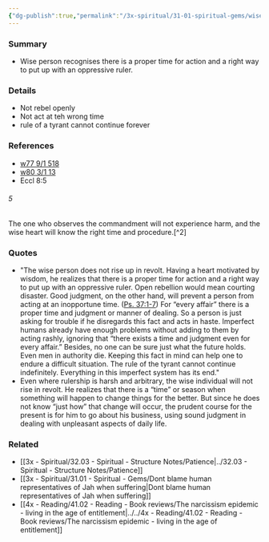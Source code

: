 ```yaml
---
{"dg-publish":true,"permalink":"/3x-spiritual/31-01-spiritual-gems/wise-will-know-the-right-time-and-procedure/","title":"Wise will know the right time and procedure"}
---
```



### Summary
- Wise person recognises there is a proper time for action and a right way to put up with an oppressive ruler.

### Details
- Not rebel openly
- Not act at teh wrong time
- rule of a tyrant cannot continue forever

### References
- [w77 9/1 518](https://www.jw.org/finder?wtlocale=E&docid=1977641&srctype=wol&srcid=share&par=12)
- [w80 3/1 13](https://www.jw.org/finder?wtlocale=E&docid=1980166&srctype=wol&srcid=share&par=25)
- Eccl 8:5 
<div class="transclusion internal-embed is-loaded"><div class="markdown-embed">



###### 5
The one who observes the commandment will not experience harm, and the wise heart will know the right time and procedure.[^2]


</div></div>

### Quotes
- "The wise person does not rise up in revolt. Having a heart motivated by wisdom, he realizes that there is a proper time for action and a right way to put up with an oppressive ruler. Open rebellion would mean courting disaster. Good judgment, on the other hand, will prevent a person from acting at an inopportune time. ([Ps. 37:1-7](https://wol.jw.org/en/wol/bc/r1/lp-e/1977641/8/0)) For “every affair” there is a proper time and judgment or manner of dealing. So a person is just asking for trouble if he disregards this fact and acts in haste. Imperfect humans already have enough problems without adding to them by acting rashly, ignoring that “there exists a time and judgment even for every affair.” Besides, no one can be sure just what the future holds. Even men in authority die. Keeping this fact in mind can help one to endure a difficult situation. The rule of the tyrant cannot continue indefinitely. Everything in this imperfect system has its end."
- Even where rulership is harsh and arbitrary, the wise individual will not rise in revolt. He realizes that there is a “time” or season when something will happen to change things for the better. But since he does not know “just how” that change will occur, the prudent course for the present is for him to go about his business, using sound judgment in dealing with unpleasant aspects of daily life.​

### Related
- [[3x - Spiritual/32.03 - Spiritual - Structure Notes/Patience\|../32.03 - Spiritual - Structure Notes/Patience]]
- [[3x - Spiritual/31.01 - Spiritual - Gems/Dont blame human representatives of Jah when suffering\|Dont blame human representatives of Jah when suffering]]
- [[4x - Reading/41.02 - Reading - Book reviews/The narcissism epidemic - living in the age of entitlement\|../../4x - Reading/41.02 - Reading - Book reviews/The narcissism epidemic - living in the age of entitlement]]
